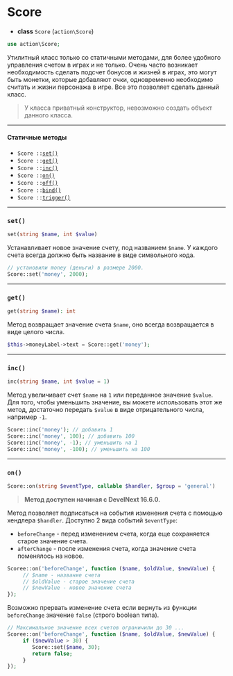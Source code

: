 # Score

- **class** `Score` (`action\Score`)
```php
use action\Score;
```

Утилитный класс только со статичными методами, для более удобного управления счетом в играх и не только. Очень часто возникает необходимость сделать подсчет бонусов и жизней в играх, это могут быть монетки, которые добавляют очки, одновременно необходимо считать и жизни персонажа в игре. Все это позволяет сделать данный класс.

> У класса приватный конструктор, невозможно создать объект данного класса.

---

#### Статичные методы

- `Score ::`[`set()`](#set)
- `Score ::`[`get()`](#get)
- `Score ::`[`inc()`](#inc)
- `Score ::`[`on()`](#on)
- `Score ::`[`off()`](#off)
- `Score ::`[`bind()`](#bind)
- `Score ::`[`trigger()`](#trigger)

---

### `set()`
```php
set(string $name, int $value)
```
Устанавливает новое значение счету, под названием `$name`. У каждого счета всегда должно быть название в виде символьного кода.

```php
// установили money (деньги) в размере 2000.
Score::set('money', 2000);
```

---

### `get()`
```php
get(string $name): int
```
Метод возвращает значение счета `$name`, оно всегда возвращается в виде целого числа.

```php
$this->moneyLabel->text = Score::get('money');
```

---

### `inc()`
```php
inc(string $name, int $value = 1)
```
Метод увеличивает счет `$name` на `1` или переданное значение `$value`. Для того, чтобы уменьшить значение, вы можете использовать этот же метод, достаточно передать `$value` в виде отрицательного числа, например `-1`.

```php
Score::inc('money'); // добавить 1
Score::inc('money', 100); // добавить 100
Score::inc('money', -1); // уменьшить на 1
Score::inc('money', -100); // уменьшить на 100
```

---

### `on()`
```php
Score::on(string $eventType, callable $handler, $group = 'general')
```
> **Метод доступен начиная с DevelNext 16.6.0.**


Метод позволяет подписаться на события изменения счета с помощью хендлера `$handler`. Доступно 2 вида событий `$eventType`:
- `beforeChange` - перед изменением счета, когда еще сохраняется старое значение счета.
- `afterChange` - после изменения счета, когда значение счета поменялось на новое.

```php
Scoree::on('beforeChange', function ($name, $oldValue, $newValue) {
     // $name - название счета
     // $oldValue - старое значение счета
     // $newValue - новое значение счета
});
```

Возможно прервать изменение счета если вернуть из функции `beforeChange` значение `false` (строго boolean типа).

```php
// Максимальное значение всех счетов ограничили до 30 ...
Scoree::on('beforeChange', function ($name, $oldValue, $newValue) {
     if ($newValue > 30) {
        Score::set($name, 30);
        return false;
     }
});
```
